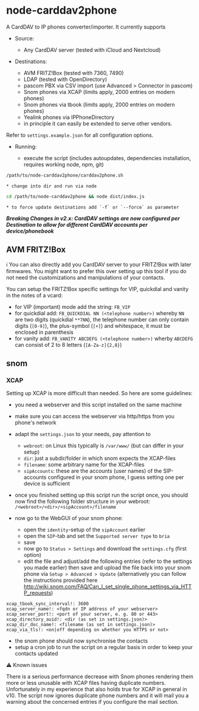 # node-carddav2phone

A CardDAV to IP phones converter/importer. It currently supports

* Source:

    * Any CardDAV server (tested with iCloud and Nextcloud)

* Destinations:

    * AVM FRITZ!Box (tested with 7360, 7490)
    * LDAP (tested with OpenDirectory)
    * pascom PBX via CSV import (use Advanced > Connector in pascom)
    * Snom phones via XCAP (limits apply, 2000 entries on modern phones)
    * Snom phones via tbook (limits apply, 2000 entries on modern phones)
    * Yealink phones via IPPhoneDirectory
    * in principle it can easily be extended to serve other vendors.

Refer to `settings.example.json` for all configuration options.

* Running:

    * execute the script (includes autoupdates, dependencies installation, requires working node, npm, git)

```bash
/path/to/node-carddav2phone/carddav2phone.sh
```

    * change into dir and run via node

```bash
cd /path/to/node-carddav2phone && node dist/index.js
```

    * to force update destinations add `-f` or `--force` as parameter

***Breaking Changes in v2.x: CardDAV settings are now configured per Destination to allow for different CardDAV accounts per device/phonebook***

## AVM FRITZ!Box

:information_source: You can also directly add you CardDAV server to your FRITZ!Box with later firmwares. You might want to prefer this over setting up this tool if you do not need the customizations and manipulations of your contacts.

You can setup the FRITZ!Box specific settings for VIP, quickdial and vanity in the notes of a vcard:

* for VIP (important) mode add the string: `FB_VIP`
* for quickdial add: `FB_QUICKDIAL NN (<telephone number>)` whereby `NN` are two digits (quickdial `**7NN`), the telephone number can only contain digits (`[0-9]`), the plus-symbol (`[+]`) and whitespace, it must be enclosed in parenthesis
* for vanity add: `FB_VANITY ABCDEFG (<telephone number>)` wherby `ABCDEFG` can consist of 2 to 8 letters (`[A-Za-z]{2,8}`)

## snom

### XCAP

Setting up XCAP is more difficult than needed. So here are some guidelines:

- you need a webserver and this script installed on the same machine
- make sure you can access the webserver via http/https from you phone's network
- adapt the `settings.json` to your needs, pay attention to

    - `webroot`: on Linux this typically is `/var/www/` (but can differ in your setup)
    - `dir`: just a subdir/folder in which snom expects the XCAP-files
    - `filename`: some arbitrary name for the XCAP-files
    - `sipAccounts`: these are the accounts (user names) of the SIP-accounts configured in your snom phone, I guess setting one per device is sufficient

- once you finished setting up this script run the script once, you should now find the following folder structure in your webroot: `/<webroot>/<dir>/<sipAccount>/filename`
- now go to the WebGUI of your snom phone:

    - open the `identity`-setup of the `sipAccount` earlier
    - open the `SIP`-tab and set the `Supported server type` to `bria`
    - save
    - now go to `Status > Settings` and download the `settings.cfg` (first option)
    - edit the file and adjust/add the following entries (refer to the settings you made earlier) then save and upload the file back into your snom phone via `Setup > Advanced > Update` (alternatively you can follow the instructions provided here <http://wiki.snom.com/FAQ/Can_I_set_single_phone_settings_via_HTTP_requests>)

```
xcap_tbook_sync_interval!: 3600
xcap_server_name!: <fqdn or IP address of your webserver>
xcap_server_port!: <port of your server, e. g. 80 or 443>
xcap_directory_auid!: <dir (as set in settings.json)>
xcap_dir_doc_name!: <filename (as set in settings.json)>
xcap_via_tls!: <on|off depending on whether you HTTPS or not>
```


- the snom phone should now synchronise the contacts
- setup a cron job to run the script on a regular basis in order to keep your contacts updated
    
:warning: Known issues

There is a serious performance decrease with Snom phones rendering them more or less unusable with XCAP files having duplicate numbers. Unfortunately in my experience that also holds true for XCAP in general in v10.
The script now ignores duplicate phone numbers and it will mail you a warning about the concerned entries if you configure the mail section.
